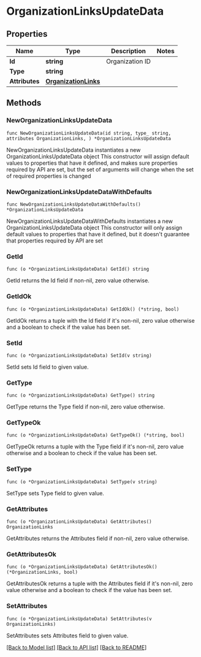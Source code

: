 # OrganizationLinksUpdateData

## Properties

Name | Type | Description | Notes
------------ | ------------- | ------------- | -------------
**Id** | **string** | Organization ID | 
**Type** | **string** |  | 
**Attributes** | [**OrganizationLinks**](OrganizationLinks.md) |  | 

## Methods

### NewOrganizationLinksUpdateData

`func NewOrganizationLinksUpdateData(id string, type_ string, attributes OrganizationLinks, ) *OrganizationLinksUpdateData`

NewOrganizationLinksUpdateData instantiates a new OrganizationLinksUpdateData object
This constructor will assign default values to properties that have it defined,
and makes sure properties required by API are set, but the set of arguments
will change when the set of required properties is changed

### NewOrganizationLinksUpdateDataWithDefaults

`func NewOrganizationLinksUpdateDataWithDefaults() *OrganizationLinksUpdateData`

NewOrganizationLinksUpdateDataWithDefaults instantiates a new OrganizationLinksUpdateData object
This constructor will only assign default values to properties that have it defined,
but it doesn't guarantee that properties required by API are set

### GetId

`func (o *OrganizationLinksUpdateData) GetId() string`

GetId returns the Id field if non-nil, zero value otherwise.

### GetIdOk

`func (o *OrganizationLinksUpdateData) GetIdOk() (*string, bool)`

GetIdOk returns a tuple with the Id field if it's non-nil, zero value otherwise
and a boolean to check if the value has been set.

### SetId

`func (o *OrganizationLinksUpdateData) SetId(v string)`

SetId sets Id field to given value.


### GetType

`func (o *OrganizationLinksUpdateData) GetType() string`

GetType returns the Type field if non-nil, zero value otherwise.

### GetTypeOk

`func (o *OrganizationLinksUpdateData) GetTypeOk() (*string, bool)`

GetTypeOk returns a tuple with the Type field if it's non-nil, zero value otherwise
and a boolean to check if the value has been set.

### SetType

`func (o *OrganizationLinksUpdateData) SetType(v string)`

SetType sets Type field to given value.


### GetAttributes

`func (o *OrganizationLinksUpdateData) GetAttributes() OrganizationLinks`

GetAttributes returns the Attributes field if non-nil, zero value otherwise.

### GetAttributesOk

`func (o *OrganizationLinksUpdateData) GetAttributesOk() (*OrganizationLinks, bool)`

GetAttributesOk returns a tuple with the Attributes field if it's non-nil, zero value otherwise
and a boolean to check if the value has been set.

### SetAttributes

`func (o *OrganizationLinksUpdateData) SetAttributes(v OrganizationLinks)`

SetAttributes sets Attributes field to given value.



[[Back to Model list]](../README.md#documentation-for-models) [[Back to API list]](../README.md#documentation-for-api-endpoints) [[Back to README]](../README.md)



